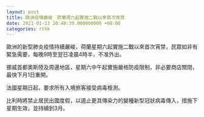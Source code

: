 ```yaml
---
layout: post
title: 歐洲疫情嚴峻　荷蘭周六起實施二戰以來首次宵禁
date: 2021-01-23 20:48:39.000000000 +08:00
categories: rthk
---
```


歐洲的新型肺炎疫情持續嚴峻，荷蘭星期六起實施二戰以來首次宵禁，民眾如非有緊急需要，每晚9時至翌日凌晨4時半，不准外出。

挪威首都奧斯陸及周邊地區，星期六中午起實施嚴格防疫限制，非必要商店關閉，最快下月1日重開。

法國星期日起，要求所有入境旅客接受病毒檢測。

比利時將禁止居民出國度假，以遏止更具傳染力的變種新型冠狀病毒傳入，措施下星期生效，並持續到3月。
